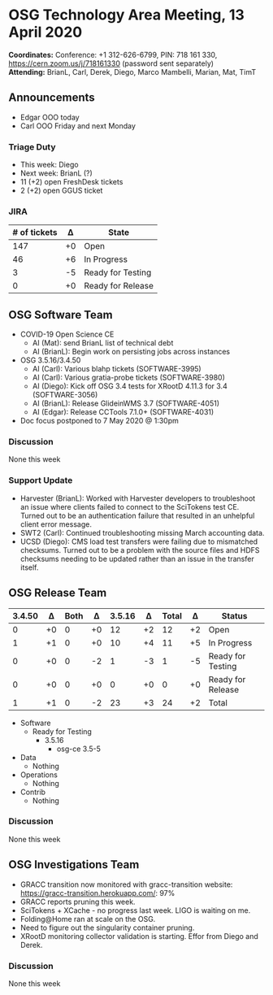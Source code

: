 # OSG Technology Area Meeting, 13 April 2020

**Coordinates:** Conference: +1 312-626-6799, PIN: 718 161 330, <https://cern.zoom.us/j/718161330> (password sent separately)  
**Attending:** BrianL, Carl, Derek, Diego, Marco Mambelli, Marian, Mat, TimT


## Announcements

-   Edgar OOO today
-   Carl OOO Friday and next Monday


### Triage Duty

-   This week: Diego
-   Next week: BrianL (?)
-   11 (+2) open FreshDesk tickets
-   2 (+2) open GGUS ticket


### JIRA

| # of tickets | &Delta; | State             |
|------------ |------- |----------------- |
| 147          | +0      | Open              |
| 46           | +6      | In Progress       |
| 3            | -5      | Ready for Testing |
| 0            | +0      | Ready for Release |


## OSG Software Team

-   COVID-19 Open Science CE  
    -   AI (Mat): send BrianL list of technical debt
    -   AI (BrianL): Begin work on persisting jobs across instances
-   OSG 3.5.16/3.4.50  
    -   AI (Carl): Various blahp tickets (SOFTWARE-3995)
    -   AI (Carl): Various gratia-probe tickets (SOFTWARE-3980)
    -   AI (Diego): Kick off OSG 3.4 tests for XRootD 4.11.3 for 3.4 (SOFTWARE-3056)
    -   AI (BrianL): Release GlideinWMS 3.7 (SOFTWARE-4051)
    -   AI (Edgar): Release CCTools 7.1.0+ (SOFTWARE-4031)
-   Doc focus postponed to 7 May 2020 @ 1:30pm


### Discussion

None this week  


### Support Update

-   Harvester (BrianL): Worked with Harvester developers to troubleshoot an issue where clients failed to connect to the SciTokens test CE. Turned out to be an authentication failure that resulted in an unhelpful client error message.
-   SWT2 (Carl): Continued troubleshooting missing March accounting data.
-   UCSD (Diego): CMS load test transfers were failing due to mismatched checksums. Turned out to be a problem with the source files and HDFS checksums needing to be updated rather than an issue in the transfer itself.


## OSG Release Team

| 3.4.50 | &Delta; | Both | &Delta; | 3.5.16 | &Delta; | Total | &Delta; | Status            |
| ------ | ------- | ---- | ------- | ------ | ------- | ----- | ------- | ----------------- |
| 0      | +0      | 0    | +0      | 12     | +2      | 12    | +2      | Open              |
| 1      | +1      | 0    | +0      | 10     | +4      | 11    | +5      | In Progress       |
| 0      | +0      | 0    | -2      | 1      | -3      | 1     | -5      | Ready for Testing |
| 0      | +0      | 0    | +0      | 0      | +0      | 0     | +0      | Ready for Release |
| 1      | +1      | 0    | -2      | 23     | +3      | 24    | +2      | Total             |

-   Software  
    -   Ready for Testing  
        -   3.5.16  
            -   osg-ce 3.5-5
-   Data  
    -   Nothing
-   Operations  
    -   Nothing
-   Contrib  
    -   Nothing


### Discussion

None this week


## OSG Investigations Team

-   GRACC transition now monitored with gracc-transition website: <https://gracc-transition.herokuapp.com/>: 97%
-   GRACC reports pruning this week.
-   SciTokens + XCache - no progress last week.  LIGO is waiting on me.
-   Folding@Home ran at scale on the OSG.
-   Need to figure out the singularity container pruning.
-   XRootD monitoring collector validation is starting.  Effor from Diego and Derek.

### Discussion

None this week
